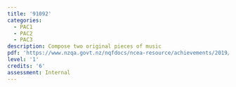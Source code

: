 ```yaml
---
title: '91092'
categories:
  - PAC1
  - PAC2
  - PAC3
description: Compose two original pieces of music
pdf: 'https://www.nzqa.govt.nz/nqfdocs/ncea-resource/achievements/2019/as91092.pdf'
level: '1'
credits: '6'
assessment: Internal
---
```


